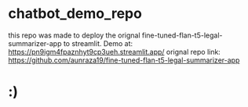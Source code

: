 # chatbot_demo_repo
this repo was made to deploy the orignal fine-tuned-flan-t5-legal-summarizer-app to streamlit.
Demo at: https://pn9igm4fpaznhyt9cp3ueh.streamlit.app/
orignal repo link: https://github.com/aunraza19/fine-tuned-flan-t5-legal-summarizer-app
# :)

